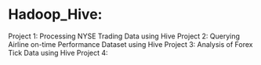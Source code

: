 # Hadoop_Hive:
Project 1: Processing NYSE Trading Data using Hive
Project 2: Querying Airline on-time Performance Dataset using Hive
Project 3: Analysis of Forex Tick Data using Hive
Project 4: 
